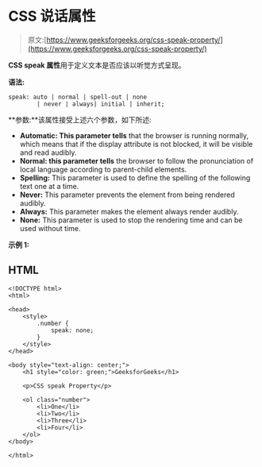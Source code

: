 # CSS 说话属性

> 原文:[https://www.geeksforgeeks.org/css-speak-property/](https://www.geeksforgeeks.org/css-speak-property/)

**CSS speak 属性**用于定义文本是否应该以听觉方式呈现。

**语法:**

```
speak: auto | normal | spell-out | none 
        | never | always| initial | inherit;

```

**参数:**该属性接受上述六个参数，如下所述:

*   **Automatic: This parameter tells** that the browser is running normally, which means that if the display attribute is not blocked, it will be visible and read audibly.
*   **Normal: this parameter tells** the browser to follow the pronunciation of local language according to parent-child elements.
*   **Spelling:** This parameter is used to define the spelling of the following text one at a time.
*   **Never:** This parameter prevents the element from being rendered audibly.
*   **Always:** This parameter makes the element always render audibly.
*   **None:** This parameter is used to stop the rendering time and can be used without time.

**示例 1:**

## HTML

```
<!DOCTYPE html>
<html>

<head>
    <style>
        .number {
            speak: none;
        }
    </style>
</head>

<body style="text-align: center;">
    <h1 style="color: green;">GeeksforGeeks</h1>

    <p>CSS speak Property</p>

    <ol class="number">
        <li>One</li>
        <li>Two</li>
        <li>Three</li>
        <li>Four</li>
    </ol>
</body>

</html>
```